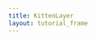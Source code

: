 ```yaml
---
title: KittenLayer
layout: tutorial_frame
---
```


<script type='text/javascript'>

	var map = L.map('map', {
		crs: L.CRS.Simple,
		center: [0, 0],
		zoom: 5
	});

	L.TileLayer.Kitten = L.TileLayer.extend({
		getTileUrl: function(coords) {
			var i = Math.ceil( Math.random() * 4 );
			return "http://placekitten.com/256/256?image=" + i;
		},
        getAttribution: function() {
            return "<a href='http://placekitten.com/attribution.html'>PlaceKitten</a>"
        }
	});

	L.tileLayer.kitten = function() {
		return new L.TileLayer.Kitten();
	}

	map.addLayer( L.tileLayer.kitten() );
	
</script>
